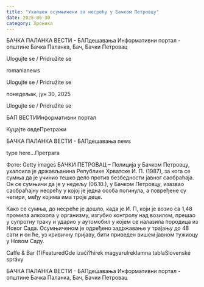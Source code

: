 ```yaml
---
title: "Ухапшен осумњичени за несрећу у Бачком Петровцу"
date: 2025-06-30
category: Хроника
---
```


БАЧКА ПАЛАНКА ВЕСТИ - БАПдешавања Информативни портал - општине Бачка Паланка, Бач, Бачки Петровац

Ulogujte se / Pridružite se

romanianews

Ulogujte se / Pridružite se

понедељак, јун 30, 2025

Ulogujte se / Pridružite se

БАП ВЕСТИИнформативни портал

Куцајте овдеПретражи

БАЧКА ПАЛАНКА ВЕСТИ - БАПдешавања news

type here...Претрага

Фото: Getty images
            БАЧКИ ПЕТРОВАЦ – Полиција у Бачком Петровцу, ухапсила је држављанина Републике Хрватске И. П. (1987), за кога се сумња да је учинио тешко дело против безбедности јавног саобраћаја. Он се сумњичи да је у недељу (06.10.), у Бачком Петровцу, изазвао саобраћајну несрећу у којој је једна особа погинула, а повређене су четири, међу којима има троје деце.

Како се сумња, до несреће је дошло, када је И. П, који је возио са 1,48 промила алкохола у организму, изгубио контролу над возилом, прешао у супротну траку и ударио у аутомобил у којем се налазила породица из Новог Сада.
Осумњиченом је одређено задржавање у трајању до 48 сати и он ће, уз кривичну пријаву, бити приведен вишем јавном тужиоцу у Новом Саду.

Caffe & Bar (1)FeaturedGde izaći?hírek magyarulreklamna tablaSlovenské správy

БАЧКА ПАЛАНКА ВЕСТИ - БАПдешавања Информативни портал - општине Бачка Паланка, Бач, Бачки Петровац
